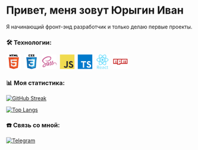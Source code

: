 # Привет, меня зовут Юрыгин Иван

Я начинающий фронт-энд разработчик и только делаю первые проекты.

### :hammer_and_wrench: Технологии:
<div>
	<img src="https://github.com/devicons/devicon/blob/master/icons/html5/html5-original-wordmark.svg" width="40" height="40" alt="HTML5" title="HTML5" />&nbsp;
	<img src="https://github.com/devicons/devicon/blob/master/icons/css3/css3-original-wordmark.svg" width="40" height="40" alt="CSS3" title="CSS3" />&nbsp;
	<img src="https://github.com/devicons/devicon/blob/master/icons/sass/sass-original.svg" width="40" height="40" alt="SASS" title="SASS" />&nbsp;
	<img src="https://github.com/devicons/devicon/blob/master/icons/javascript/javascript-original.svg" width="40" height="40" alt="JS" title="JS" />&nbsp;
	<img src="https://github.com/devicons/devicon/blob/master/icons/typescript/typescript-original.svg" width="40" height="40" alt="TS" title="TS" />&nbsp;
	<img src="https://github.com/devicons/devicon/blob/master/icons/react/react-original-wordmark.svg" width="40" height="40" alt="React" title="React" />&nbsp;
	<img src="https://github.com/devicons/devicon/blob/master/icons/npm/npm-original-wordmark.svg" width="40" height="40" alt="npm" title="npm" />&nbsp;
</div>

### :bar_chart: Моя статистика:

[![GitHub Streak](https://github-readme-streak-stats.herokuapp.com?user=Ivann1027&theme=react&locale=ru&date_format=j%20M%5B%20Y%5D)](https://git.io/streak-stats)

[![Top Langs](https://github-readme-stats.vercel.app/api/top-langs/?username=Ivann1027&layout=donut&theme=react&locale=ru&card_width=320px)](https://github.com/anuraghazra/github-readme-stats)

### :phone: Связь со мной:

<div>
	<a href="https://t.me/IvanYurygin" title="Telegram">
		<img src="https://upload.wikimedia.org/wikipedia/commons/8/82/Telegram_logo.svg" width="40" height="40" alt="Telegram" />
	</a>
</div>